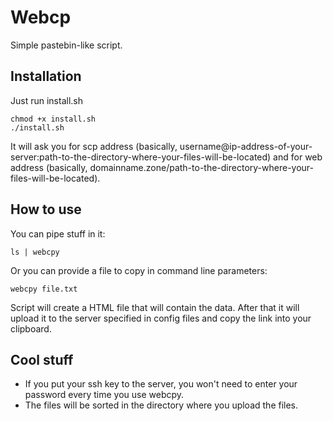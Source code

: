 # Webcp
Simple pastebin-like script. 

## Installation
Just run install.sh
```
chmod +x install.sh
./install.sh
```
It will ask you for scp address (basically, username@ip-address-of-your-server:path-to-the-directory-where-your-files-will-be-located) and for web address (basically, domainname.zone/path-to-the-directory-where-your-files-will-be-located).

## How to use
You can pipe stuff in it:
```
ls | webcpy
```
Or you can provide a file to copy in command line parameters:
```
webcpy file.txt
```
Script will create a HTML file that will contain the data. After that it will upload it to the server specified in config files and copy the link into your clipboard.

## Cool stuff
- If you put your ssh key to the server, you won't need to enter your password every time you use webcpy.
- The files will be sorted in the directory where you upload the files.